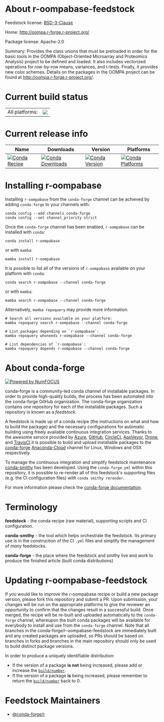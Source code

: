 About r-oompabase-feedstock
===========================

Feedstock license: [BSD-3-Clause](https://github.com/conda-forge/r-oompabase-feedstock/blob/main/LICENSE.txt)

Home: http://oompa.r-forge.r-project.org/

Package license: Apache-2.0

Summary: Provides the class unions that must be preloaded in order for the basic tools in the OOMPA (Object-Oriented  Microarray and Proteomics Analysis) project to be defined and loaded. It also includes vectorized operations for row-by-row means, variances, and t-tests. Finally, it provides new color schemes. Details on the packages in the OOMPA project can be found at <http://oompa.r-forge.r-project.org/>.

Current build status
====================


<table><tr><td>All platforms:</td>
    <td>
      <a href="https://dev.azure.com/conda-forge/feedstock-builds/_build/latest?definitionId=1407&branchName=main">
        <img src="https://dev.azure.com/conda-forge/feedstock-builds/_apis/build/status/r-oompabase-feedstock?branchName=main">
      </a>
    </td>
  </tr>
</table>

Current release info
====================

| Name | Downloads | Version | Platforms |
| --- | --- | --- | --- |
| [![Conda Recipe](https://img.shields.io/badge/recipe-r--oompabase-green.svg)](https://anaconda.org/conda-forge/r-oompabase) | [![Conda Downloads](https://img.shields.io/conda/dn/conda-forge/r-oompabase.svg)](https://anaconda.org/conda-forge/r-oompabase) | [![Conda Version](https://img.shields.io/conda/vn/conda-forge/r-oompabase.svg)](https://anaconda.org/conda-forge/r-oompabase) | [![Conda Platforms](https://img.shields.io/conda/pn/conda-forge/r-oompabase.svg)](https://anaconda.org/conda-forge/r-oompabase) |

Installing r-oompabase
======================

Installing `r-oompabase` from the `conda-forge` channel can be achieved by adding `conda-forge` to your channels with:

```
conda config --add channels conda-forge
conda config --set channel_priority strict
```

Once the `conda-forge` channel has been enabled, `r-oompabase` can be installed with `conda`:

```
conda install r-oompabase
```

or with `mamba`:

```
mamba install r-oompabase
```

It is possible to list all of the versions of `r-oompabase` available on your platform with `conda`:

```
conda search r-oompabase --channel conda-forge
```

or with `mamba`:

```
mamba search r-oompabase --channel conda-forge
```

Alternatively, `mamba repoquery` may provide more information:

```
# Search all versions available on your platform:
mamba repoquery search r-oompabase --channel conda-forge

# List packages depending on `r-oompabase`:
mamba repoquery whoneeds r-oompabase --channel conda-forge

# List dependencies of `r-oompabase`:
mamba repoquery depends r-oompabase --channel conda-forge
```


About conda-forge
=================

[![Powered by
NumFOCUS](https://img.shields.io/badge/powered%20by-NumFOCUS-orange.svg?style=flat&colorA=E1523D&colorB=007D8A)](https://numfocus.org)

conda-forge is a community-led conda channel of installable packages.
In order to provide high-quality builds, the process has been automated into the
conda-forge GitHub organization. The conda-forge organization contains one repository
for each of the installable packages. Such a repository is known as a *feedstock*.

A feedstock is made up of a conda recipe (the instructions on what and how to build
the package) and the necessary configurations for automatic building using freely
available continuous integration services. Thanks to the awesome service provided by
[Azure](https://azure.microsoft.com/en-us/services/devops/), [GitHub](https://github.com/),
[CircleCI](https://circleci.com/), [AppVeyor](https://www.appveyor.com/),
[Drone](https://cloud.drone.io/welcome), and [TravisCI](https://travis-ci.com/)
it is possible to build and upload installable packages to the
[conda-forge](https://anaconda.org/conda-forge) [Anaconda-Cloud](https://anaconda.org/)
channel for Linux, Windows and OSX respectively.

To manage the continuous integration and simplify feedstock maintenance
[conda-smithy](https://github.com/conda-forge/conda-smithy) has been developed.
Using the ``conda-forge.yml`` within this repository, it is possible to re-render all of
this feedstock's supporting files (e.g. the CI configuration files) with ``conda smithy rerender``.

For more information please check the [conda-forge documentation](https://conda-forge.org/docs/).

Terminology
===========

**feedstock** - the conda recipe (raw material), supporting scripts and CI configuration.

**conda-smithy** - the tool which helps orchestrate the feedstock.
                   Its primary use is in the construction of the CI ``.yml`` files
                   and simplify the management of *many* feedstocks.

**conda-forge** - the place where the feedstock and smithy live and work to
                  produce the finished article (built conda distributions)


Updating r-oompabase-feedstock
==============================

If you would like to improve the r-oompabase recipe or build a new
package version, please fork this repository and submit a PR. Upon submission,
your changes will be run on the appropriate platforms to give the reviewer an
opportunity to confirm that the changes result in a successful build. Once
merged, the recipe will be re-built and uploaded automatically to the
`conda-forge` channel, whereupon the built conda packages will be available for
everybody to install and use from the `conda-forge` channel.
Note that all branches in the conda-forge/r-oompabase-feedstock are
immediately built and any created packages are uploaded, so PRs should be based
on branches in forks and branches in the main repository should only be used to
build distinct package versions.

In order to produce a uniquely identifiable distribution:
 * If the version of a package **is not** being increased, please add or increase
   the [``build/number``](https://docs.conda.io/projects/conda-build/en/latest/resources/define-metadata.html#build-number-and-string).
 * If the version of a package **is** being increased, please remember to return
   the [``build/number``](https://docs.conda.io/projects/conda-build/en/latest/resources/define-metadata.html#build-number-and-string)
   back to 0.

Feedstock Maintainers
=====================

* [@conda-forge/r](https://github.com/conda-forge/r/)

